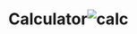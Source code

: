 # Calculator![calc](https://user-images.githubusercontent.com/96682686/150760490-54ae3082-ea51-4dd2-8155-0029b4c3c23b.png)

